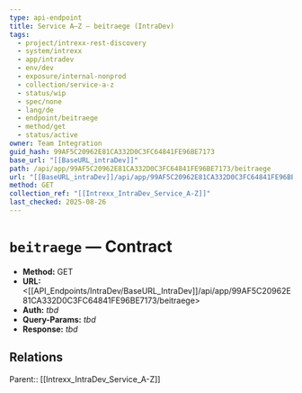 ```yaml
---
type: api-endpoint
title: Service A–Z — beitraege (IntraDev)
tags:
  - project/intrexx-rest-discovery
  - system/intrexx
  - app/intradev
  - env/dev
  - exposure/internal-nonprod
  - collection/service-a-z
  - status/wip
  - spec/none
  - lang/de
  - endpoint/beitraege
  - method/get
  - status/active
owner: Team Integration
guid_hash: 99AF5C20962E81CA332D0C3FC64841FE96BE7173
base_url: "[[BaseURL_intraDev]]"
path: /api/app/99AF5C20962E81CA332D0C3FC64841FE96BE7173/beitraege
url: "[[BaseURL_intraDev]]/api/app/99AF5C20962E81CA332D0C3FC64841FE96BE7173/beitraege"
method: GET
collection_ref: "[[Intrexx_IntraDev_Service_A-Z]]"
last_checked: 2025-08-26
---
```


# `beitraege` — Contract
- **Method:** GET  
- **URL:** <[[API_Endpoints/IntraDev/BaseURL_IntraDev]]/api/app/99AF5C20962E81CA332D0C3FC64841FE96BE7173/beitraege>  
- **Auth:** _tbd_  
- **Query-Params:** _tbd_  
- **Response:** _tbd_

## Relations
Parent:: [[Intrexx_IntraDev_Service_A-Z]]
